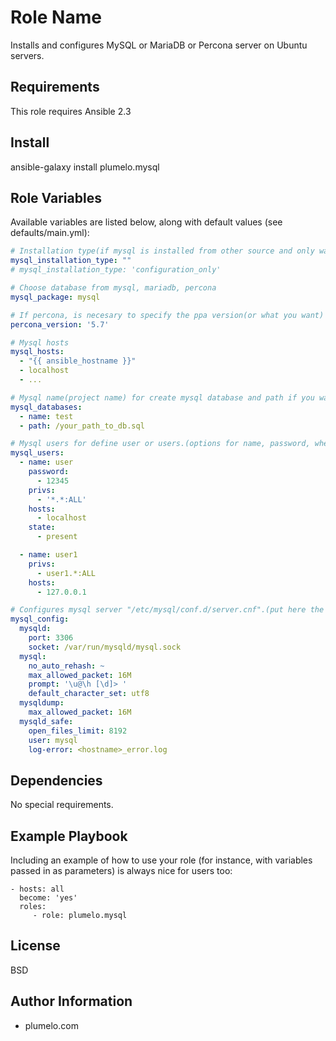 Role Name
=========

Installs and configures MySQL or MariaDB or Percona server on Ubuntu servers.

Requirements
------------

This role requires Ansible 2.3

Install
-------

ansible-galaxy install plumelo.mysql

Role Variables
--------------

Available variables are listed below, along with default values (see defaults/main.yml):

```yaml
# Installation type(if mysql is installed from other source and only want to configure mysql-server, put configuration_only)
mysql_installation_type: ""
# mysql_installation_type: 'configuration_only'

# Choose database from mysql, mariadb, percona
mysql_package: mysql

# If percona, is necesary to specify the ppa version(or what you want)
percona_version: '5.7'

# Mysql hosts
mysql_hosts:
  - "{{ ansible_hostname }}"
  - localhost
  - ...

# Mysql name(project name) for create mysql database and path if you want to import one.
mysql_databases:
  - name: test
  - path: /your_path_to_db.sql

# Mysql users for define user or users.(options for name, password, whether the user should exist, host and privileges)
mysql_users:
  - name: user
    password:
      - 12345
    privs:
      - '*.*:ALL'
    hosts:
      - localhost
    state:
      - present

  - name: user1
    privs:
      - user1.*:ALL
    hosts:
      - 127.0.0.1

# Configures mysql server "/etc/mysql/conf.d/server.cnf".(put here the configs you want)
mysql_config:
  mysqld:
    port: 3306
    socket: /var/run/mysqld/mysql.sock
  mysql:
    no_auto_rehash: ~
    max_allowed_packet: 16M
    prompt: '\u@\h [\d]> '
    default_character_set: utf8
  mysqldump:
    max_allowed_packet: 16M
  mysqld_safe:
    open_files_limit: 8192
    user: mysql
    log-error: <hostname>_error.log
```

Dependencies
------------

No special requirements.

Example Playbook
----------------

Including an example of how to use your role (for instance, with variables passed in as parameters) is always nice for users too:

    - hosts: all
      become: 'yes'
      roles:
         - role: plumelo.mysql

License
-------

BSD

Author Information
------------------

- plumelo.com
